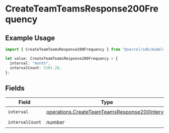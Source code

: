 # CreateTeamTeamsResponse200Frequency

## Example Usage

```typescript
import { CreateTeamTeamsResponse200Frequency } from "@vercel/sdk/models/operations/createteam.js";

let value: CreateTeamTeamsResponse200Frequency = {
  interval: "month",
  intervalCount: 5101.28,
};
```

## Fields

| Field                                                                                                          | Type                                                                                                           | Required                                                                                                       | Description                                                                                                    |
| -------------------------------------------------------------------------------------------------------------- | -------------------------------------------------------------------------------------------------------------- | -------------------------------------------------------------------------------------------------------------- | -------------------------------------------------------------------------------------------------------------- |
| `interval`                                                                                                     | [operations.CreateTeamTeamsResponse200Interval](../../models/operations/createteamteamsresponse200interval.md) | :heavy_check_mark:                                                                                             | N/A                                                                                                            |
| `intervalCount`                                                                                                | *number*                                                                                                       | :heavy_check_mark:                                                                                             | N/A                                                                                                            |